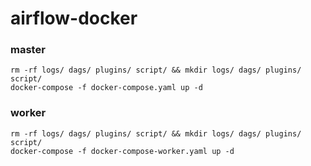 # airflow-docker

### master

```
rm -rf logs/ dags/ plugins/ script/ && mkdir logs/ dags/ plugins/ script/
docker-compose -f docker-compose.yaml up -d
```

### worker

```
rm -rf logs/ dags/ plugins/ script/ && mkdir logs/ dags/ plugins/ script/
docker-compose -f docker-compose-worker.yaml up -d
```
